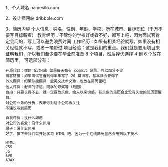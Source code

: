 1、个人域名
    namesilo.com 

2、设计师网站
    dribbble.com

3、简历内容
    个人信息：姓名、性别、年龄、学校、所在城市、目标职位（千万不要写目标薪资）
    教育经历：不管你的学校好或者不好，都写上吧，因为面试官肯定会问的，写上可以避免浪费时间
    工作经历：如果有相关经验就写，如果没有相关经验就不写，或者一笔带过
    项目经验：这是我们的重点。我们就是要用项目来证明我们，所以我们至少要在毕业前准备 8 个项目，然后择优选择 4 到 6 个放在简历里。
    可选部分有：

    开源代码：你的 GitHub 如果每天都有 commit 记录，可以加分不少
    博客链接：如果面试官看到你半年写了 20 篇博客，基本就会要你了
    外文翻译：如果你能翻译一些英文技术文章，也放在简历里吧
    他人评价：老师的评语、同学的夸奖等（截图）
    自拍：只要长得不丑，就一定要放头像，给人以亲切感。有头像的简历会比没有头像的简历更醒目。
    对公司业务的分析：表示你对这个公司很关注
    不建议写到简历

    自我评价：没什么卵用
    对公司的喜爱：没什么卵用
    段子：没什么卵用
    好了，接下来我们就开始学习 HTML 吧，因为一个在线简历显然会用到以下技术

    HTML
    CSS
    JS
    SVG
    AJAX